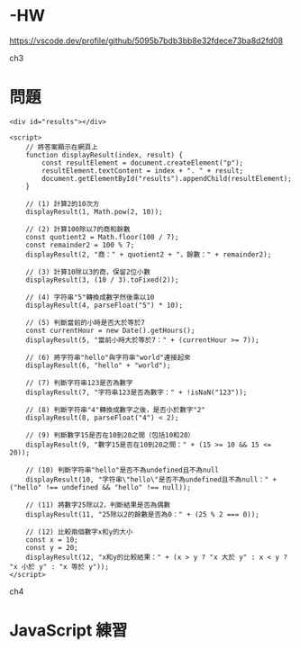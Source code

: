 # -HW
https://vscode.dev/profile/github/5095b7bdb3bb8e32fdece73ba8d2fd08


ch3
<!DOCTYPE html>
<html lang="en">
<head>
    <meta charset="UTF-8">
    <meta name="viewport" content="width=device-width, initial-scale=1.0">
    <title>問題</title>
</head>
<body>
    <h1>問題</h1>

    <div id="results"></div>

    <script>
        // 將答案顯示在網頁上
        function displayResult(index, result) {
            const resultElement = document.createElement("p");
            resultElement.textContent = index + ". " + result;
            document.getElementById("results").appendChild(resultElement);
        }

        // (1) 計算2的10次方
        displayResult(1, Math.pow(2, 10));

        // (2) 計算100除以7的商和餘數
        const quotient2 = Math.floor(100 / 7);
        const remainder2 = 100 % 7;
        displayResult(2, "商：" + quotient2 + "，餘數：" + remainder2);

        // (3) 計算10除以3的商，保留2位小數
        displayResult(3, (10 / 3).toFixed(2));

        // (4) 字符串"5"轉換成數字然後乘以10
        displayResult(4, parseFloat("5") * 10);

        // (5) 判斷當前的小時是否大於等於7
        const currentHour = new Date().getHours();
        displayResult(5, "當前小時大於等於7：" + (currentHour >= 7));

        // (6) 將字符串"hello"與字符串"world"連接起來
        displayResult(6, "hello" + "world");

        // (7) 判斷字符串123是否為數字
        displayResult(7, "字符串123是否為數字：" + !isNaN("123"));

        // (8) 判斷字符串"4"轉換成數字之後，是否小於數字"2"
        displayResult(8, parseFloat("4") < 2);

        // (9) 判斷數字15是否在10到20之間（包括10和20）
        displayResult(9, "數字15是否在10到20之間：" + (15 >= 10 && 15 <= 20));

        // (10) 判斷字符串"hello"是否不為undefined且不為null
        displayResult(10, "字符串\"hello\"是否不為undefined且不為null：" + ("hello" !== undefined && "hello" !== null));

        // (11) 將數字25除以2，判斷結果是否為偶數
        displayResult(11, "25除以2的餘數是否為0：" + (25 % 2 === 0));

        // (12) 比較兩個數字x和y的大小
        const x = 10;
        const y = 20;
        displayResult(12, "x和y的比較結果：" + (x > y ? "x 大於 y" : x < y ? "x 小於 y" : "x 等於 y"));
    </script>
</body>
</html>


ch4
<!DOCTYPE html>
<html lang="en">
<head>
    <meta charset="UTF-8">
    <meta name="viewport" content="width=device-width, initial-scale=1.0">
    <title>JavaScript 練習</title>
</head>
<body>
    <h1>JavaScript 練習</h1>
    <div id="results"></div>
    <script>
        // 將答案顯示在網頁上
        function displayResult(index, result) {
            const resultElement = document.createElement("p");
            resultElement.textContent = index + ". " + result;
            document.getElementById("results").appendChild(resultElement);
        }

        // (1) 提示使用者輸入一個年份，判斷這個年份是否為閏年。
        function isLeapYear(year) {
            if ((year % 4 === 0 && year % 100 !== 0) || (year % 400 === 0)) {
                return true;
            } else {
                return false;
            }
        }
        const year = 2024; // 替換成你要測試的年份
        displayResult(1, `年份 ${year} 是閏年嗎？${isLeapYear(year)}`);

        // (2) 提示使用者輸入一個月份，然後輸出該月份的天數。
        function getDaysInMonth(month, year) {
            switch (month) {
                case 1: case 3: case 5: case 7: case 8: case 10: case 12:
                    return 31;
                case 4: case 6: case 9: case 11:
                    return 30;
                case 2:
                    return isLeapYear(year) ? 29 : 28;
                default:
                    return "無效的月份";
            }
        }
        const month = 2; // 替換成你要測試的月份
        displayResult(2, `月份 ${month} 有 ${getDaysInMonth(month, year)} 天`);

        // (3) 提示使用者輸入一個字串，然後使用 for 迴圈將字串反轉。
        function reverseString(str) {
            let reversed = "";
            for (let i = str.length - 1; i >= 0; i--) {
                reversed += str[i];
            }
            return reversed;
        }
        const str = "hello"; // 替換成你要測試的字串
        displayResult(3, `字串 "${str}" 的反轉結果是 "${reverseString(str)}"`);

        // (4) 使用 for 迴圈印出由 "*" 組成的倒直角三角形。
        function printTriangle(n) {
            let triangle = "";
            for (let i = n; i > 0; i--) {
                triangle += "*".repeat(i) + "\n";
            }
            return triangle;
        }
        const n = 5; // 替換成你要測試的高度
        displayResult(4, `倒直角三角形:\n${printTriangle(n)}`);

        // (5) 使用 while 迴圈判斷一個數是否為質數。
        function isPrime(num) {
            if (num <= 1) return false;
            let i = 2;
            while (i <= Math.sqrt(num)) {
                if (num % i === 0) return false;
                i++;
            }
            return true;
        }
        const num = 17; // 替換成你要測試的數字
        displayResult(5, `數字 ${num} 是質數嗎？${isPrime(num)}`);

        // (6) 使用 while 迴圈印出由 "*" 組成的倒直角三角形。
        function printTriangleWhile(n) {
            let triangle = "";
            let i = n;
            while (i > 0) {
                triangle += "*".repeat(i) + "\n";
                i--;
            }
            return triangle;
        }
        displayResult(6, `倒直角三角形 (使用 while 迴圈):\n${printTriangleWhile(n)}`);

        // (7) 輸入一個正整數 n，使用 do...while 迴圈計算 n! (即 n 的階乘)，並輸出結果。
        function factorial(n) {
            let result = 1;
            let i = 1;
            do {
                result *= i;
                i++;
            } while (i <= n);
            return result;
        }
        const nFactorial = 5; // 替換成你要測試的正整數
        displayResult(7, `數字 ${nFactorial} 的階乘是 ${factorial(nFactorial)}`);

        // (8) 使用 for...of 迴圈找出陣列中的最大值。
        function findMax(arr) {
            let max = arr[0];
            for (const num of arr) {
                if (num > max) max = num;
            }
            return max;
        }
        const arr = [1, 5, 2, 7, 3]; // 替換成你要測試的陣列
        displayResult(8, `陣列 [${arr}] 中的最大值是 ${findMax(arr)}`);

        // (9) 使用 for...of 迴圈計算陣列中所有偶數元素的總和。
        function sumEvenNumbers(arr) {
            let sum = 0;
            for (const num of arr) {
                if (num % 2 === 0) sum += num;
            }
            return sum;
        }
        const arr2 = [1, 2, 3, 4, 5, 6, 7, 8]; // 替換成你要測試的陣列
        displayResult(9, `陣列 [${arr2}] 中偶數元素的總和是 ${sumEvenNumbers(arr2)}`);

        // (10) 使用 for...in 迴圈計算物件中屬性的總和。
        function sumObjectValues(obj) {
            let sum = 0;
            for (const key in obj) {
                sum += obj[key];
            }
            return sum;
        }
        const obj = {a: 1, b: 2, c: 3, d: 4, e: 5}; // 替換成你要測試的物件
        displayResult(10, `物件 {a: 1, b: 2, c: 3, d: 4, e: 5} 中屬性的總和是 ${sumObjectValues(obj)}`);
    </script>
</body>
</html>


ch5
<!DOCTYPE html>
<html lang="en">
<head>
    <meta charset="UTF-8">
    <meta name="viewport" content="width=device-width, initial-scale=1.0">
    <title>JavaScript 練習</title>
</head>
<body>
    <h1>JavaScript 練習</h1>
    <div id="results"></div>
    <script>
        // 將答案顯示在網頁上
        function displayResult(index, result) {
            const resultElement = document.createElement("p");
            resultElement.textContent = index + ". " + result;
            document.getElementById("results").appendChild(resultElement);
        }

        // 第1張圖片的習題

        // (1) 寫一個函式用來計算任意數字的平均值。
        function average(...nums) {
            let sum = 0;
            for (let num of nums) {
                sum += num;
            }
            return sum / nums.length;
        }
        const nums = [1, 2, 3, 4, 5];
        displayResult(1, `平均值: ${average(...nums)}`);

        // (2) 寫一個函式用來檢查一個數字是否為質數。
        function isPrime(num) {
            if (num <= 1) return false;
            for (let i = 2; i <= Math.sqrt(num); i++) {
                if (num % i === 0) return false;
            }
            return true;
        }
        const numPrime = 7;
        displayResult(2, `數字 ${numPrime} 是質數嗎？${isPrime(numPrime)}`);

        // (3) 寫一個函式用來將一個數字轉換為其二進位表示法的字串。
        function toBinaryString(num) {
            return num.toString(2);
        }
        const numBinary = 10;
        displayResult(3, `數字 ${numBinary} 的二進位表示法是 ${toBinaryString(numBinary)}`);

        // (4) 寫一個函式用來找出陣列中的最小值和最大值。
        function findMinMax(array) {
            let min = array[0], max = array[0];
            for (let i = 1; i < array.length; i++) {
                if (array[i] < min) min = array[i];
                if (array[i] > max) max = array[i];
            }
            return { min, max };
        }
        const arr = [1, 2, 3, 4, 5];
        const { min, max } = findMinMax(arr);
        displayResult(4, `陣列 [${arr}] 中的最小值是 ${min}, 最大值是 ${max}`);

        // 第2張圖片的習題

        // (1) 寫一個遞迴函式用來計算費氏數列的第n項。
        function fibonacci(n) {
            if (n === 1 || n === 2) return 1;
            return fibonacci(n - 1) + fibonacci(n - 2);
        }
        const nFib = 5;
        displayResult(5, `費氏數列的第 ${nFib} 項是 ${fibonacci(nFib)}`);

        // (2) 寫一個遞迴函式用來計算兩個正整數的最大公因數（GCD）。
        function gcd(m, n) {
            if (n === 0) return m;
            return gcd(n, m % n);
        }
        const m = 48, n = 18;
        displayResult(6, `數字 ${m} 和 ${n} 的最大公因數是 ${gcd(m, n)}`);
    </script>
</body>
</html>


ch6
<!DOCTYPE html>
<html lang="en">
<head>
    <meta charset="UTF-8">
    <meta name="viewport" content="width=device-width, initial-scale=1.0">
    <title>JavaScript 練習</title>
</head>
<body>
    <h1>JavaScript 練習</h1>
    <div id="results"></div>
    <script>
        // 將答案顯示在網頁上
        function displayResult(index, result) {
            const resultElement = document.createElement("p");
            resultElement.textContent = index + ". " + result;
            document.getElementById("results").appendChild(resultElement);
        }

        // 第3張圖片的習題

        // (1) 寫一個函式用來計算一個日期物件現在的天數。
        function getDays(date) {
            const start = new Date(date.getFullYear(), 0, 0);
            const diff = date - start;
            const oneDay = 1000 * 60 * 60 * 24;
            const day = Math.floor(diff / oneDay);
            return day;
        }
        const today = new Date();
        displayResult(1, `今天是今年的第 ${getDays(today)} 天`);

        // (2) 寫一個函式用來將一個字串反轉。
        function reverseString(str) {
            return str.split('').reverse().join('');
        }
        const str = "hello";
        displayResult(2, `字串 "${str}" 反轉後是 "${reverseString(str)}"`);

        // (3) 寫一個函式用來判斷一個字串是否為迴文。
        function isPalindrome(str) {
            let left = 0;
            let right = str.length - 1;
            while (left < right) {
                if (str[left] !== str[right]) {
                    return false;
                }
                left++;
                right--;
            }
            return true;
        }
        const strPalindrome = "racecar";
        displayResult(3, `字串 "${strPalindrome}" 是迴文嗎？${isPalindrome(strPalindrome)}`);

        // (4) 寫一個函式來生成一個指定長度的隨機字串。
        function randomString(length) {
            const chars = 'ABCDEFGHIJKLMNOPQRSTUVWXYZabcdefghijklmnopqrstuvwxyz0123456789';
            let result = '';
            for (let i = 0; i < length; i++) {
                result += chars.charAt(Math.floor(Math.random() * chars.length));
            }
            return result;
        }
        const length = 10;
        displayResult(4, `隨機字串（長度 ${length}）: ${randomString(length)}`);

        // 第4張圖片的習題

        // (1) 寫一個函式用來判斷一個數字是否為完美數。
        function isPerfectNumber(num) {
            let sum = 0;
            for (let i = 1; i < num; i++) {
                if (num % i === 0) {
                    sum += i;
                }
            }
            return sum === num;
        }
        const numPerfect = 6;
        displayResult(5, `數字 ${numPerfect} 是完美數嗎？${isPerfectNumber(numPerfect)}`);

        // (2) 寫一個函式用來進行氣泡排序法。
        function bubbleSort(arr) {
            var len = arr.length;
            for (var i = 0; i < len; i++) {
                for (var j = 0; j < len - i - 1; j++) {
                    if (arr[j] > arr[j + 1]) {
                        var temp = arr[j];
                        arr[j] = arr[j + 1];
                        arr[j + 1] = temp;
                    }
                }
            }
            return arr;
        }
        const arrBubble = [5, 1, 4, 2, 8];
        displayResult(6, `排序前: [${arrBubble}] 排序後: [${bubbleSort(arrBubble)}]`);
    </script>
</body>
</html>

# -Practice
https://leetcode.com/problem-list/mv4zcp87/ https://www.canva.com/design/DAGB6FpB0Yk/5d-w-DI6heOVJPfzW1Esug/edit
